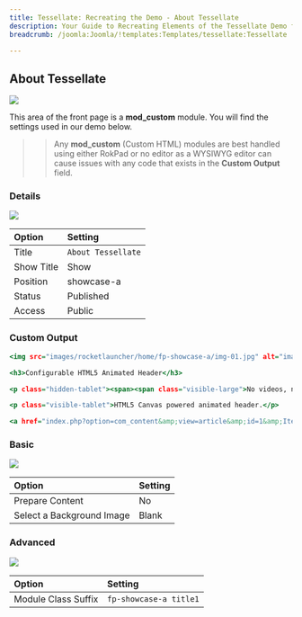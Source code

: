 ```yaml
---
title: Tessellate: Recreating the Demo - About Tessellate
description: Your Guide to Recreating Elements of the Tessellate Demo for Joomla
breadcrumb: /joomla:Joomla/!templates:Templates/tessellate:Tessellate

---
```


About Tessellate
-----

![][demo]

This area of the front page is a **mod_custom** module. You will find the settings used in our demo below.

>> Any **mod_custom** (Custom HTML) modules are best handled using either RokPad or no editor as a WYSIWYG editor can cause issues with any code that exists in the **Custom Output** field.

### Details

![][demo2]

| Option      | Setting            |
| :---------- | :----------        |
| Title       | `About Tessellate` |
| Show Title  | Show               |
| Position    | showcase-a         |
| Status      | Published          |
| Access      | Public             |

### Custom Output

~~~ .html
<img src="images/rocketlauncher/home/fp-showcase-a/img-01.jpg" alt="image" />

<h3>Configurable HTML5 Animated Header</h3>

<p class="hidden-tablet"><span><span class="visible-large">No videos, no flash, no animated GIFs... no nonsense.</span> Using <span class="visible-large">the power of </span>HTML5 Canvas and WebGL (browser dependent), the animated header can be created dynamically<span class="visible-large"> through a script</span> with configurable colors<span class="visible-large"> and styles</span></span>.</p>

<p class="visible-tablet">HTML5 Canvas powered animated header.</p>

<a href="index.php?option=com_content&amp;view=article&amp;id=1&amp;Itemid=111" class="readon4">Read More</a> 
~~~

### Basic

![][demo3]

| Option                    | Setting     |
| :----------               | :---------- |
| Prepare Content           | No          |
| Select a Background Image | Blank       |

### Advanced

![][demo4]

| Option              | Setting                |
| :----------         | :----------            |
| Module Class Suffix | `fp-showcase-a title1` |

[demo]: assets/demo_4.jpeg
[demo2]: assets/demo_4a.jpeg
[demo3]: assets/demo_4b.jpeg
[demo4]: assets/demo_4c.jpeg
